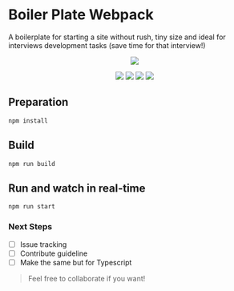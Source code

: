 # Boiler Plate Webpack 
A boilerplate for starting a site without rush, tiny size and ideal for interviews development tasks (save time for that interview!)

<p align="center"><img src="https://imgshare.io/images/2020/05/23/default.md.png"/></p>  
<p align="center"><img src="https://img.shields.io/badge/license-MIT-blue.svg"/> <img src="https://img.shields.io/github/issues/Warkanlock/boiler-plate-webpack"/> <img src="https://img.shields.io/twitter/url?url=https%3A%2F%2Fgithub.com%2FWarkanlock%2Fboiler-plate-webpack"/> <img src="https://img.shields.io/github/repo-size/warkanlock/boiler-plate-webpack"/></p>

## Preparation

``` npm install ```

## Build

``` npm run build ```

## Run and watch in real-time

``` npm run start ```

### Next Steps

- [ ] Issue tracking
- [ ] Contribute guideline
- [ ] Make the same but for Typescript

> Feel free to collaborate if you want! 

